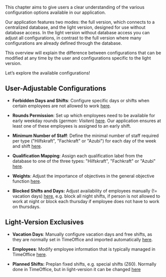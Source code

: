 This chapter aims to give users a clear understanding of the various configuration options available in our application.

Our application features two modes: the full version, which connects to a centralized database, and the light version, designed for use without database access. In the light version without database access you can adjust all configurations, in contrast to the full version
where many configurations are already defined through the database.

This overview will explain the difference between configurations that can be modified at any time by the user and configurations specific to the light version.

Let’s explore the available configurations!


## User-Adjustable Configurations

- **Forbidden Days and Shifts**: Configure specific days or shifts when certain employees are not allowed to work [here](/user-view/configuration/forbidden-days).

- **Rounds Permission**: Set up which employees need to be available for early weekday rounds (*german: Visiten*) [here](/user-view/configuration/rounds-permission). Our application ensures at least one of these employees is assigned to an early shift.

- **Minimum Number of Staff**: Define the minimal number of staff required per type ("Hilfskraft", "Fachkraft" or "Azubi") for each day of the week and shift [here](/user-view/configuration/minimal-staff).

- **Qualification Mapping**: Assign each qualification label from the database to one of the three types: "Hilfskraft", "Fachkraft" or "Azubi" [here](/user-view/configuration/qualifications).

- **Weights**: Adjust the importance of objectives in the general objective function [here](/user-view/configuration/weights).

- **Blocked Shifts and Days:** Adjust availability of employees manually (!= vacation days) [here](/user-view/configuration/blocked-shifts), e.g. block all night shifts, if person is not allowed to work at night or block each thursday if employee does not have to work on thursdays.


## Light-Version Exclusives

- **Vacation Days**: Manually configure vacation days and free shifts, as they are normally set in TimeOffice and imported automatically [here](/user-view/configuration/vacation-days).

- **Employees**: Modify employee information that is typically managed in TimeOffice [here](/user-view/configuration/staff).

- **Planned Shifts:** Preplan fixed shifts, e.g. special shifts (Z60). Normally done in TimeOffice, but in light-version it can be changed [here](/user-view/configuration/planned-shifts)
